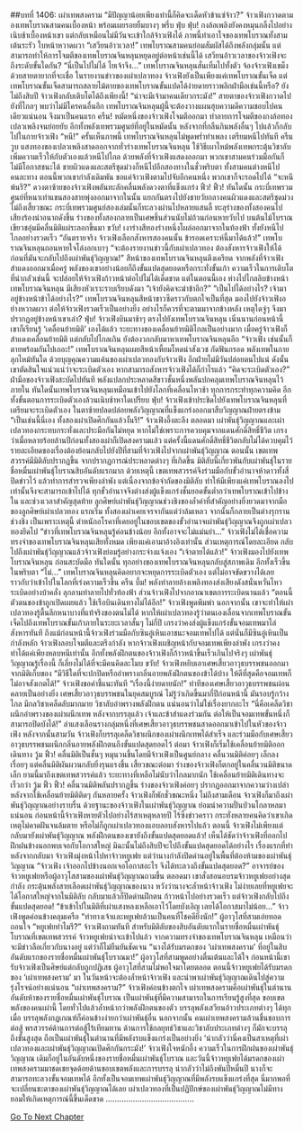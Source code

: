##บทที่ 1406: เผ่าเทพสงคราม
“มีปัญญาน้อยเพียงเท่านี้ก็คิดจะเด็ดหัวข้าแซ่จ้าว?”
จ้าวเฟิงกวาดตามองเทพโบราณสามคนเบื้องหน้า พร้อมเผยรอยยิ้มบางๆ
พรึ่บ ฟุ่บ ฟุ่บ!
กงล้อเพลิงยังคงหมุนกลิ้งไปอย่างเนิบช้าเบื้องหน้าเขา แต่กลับเหมือนไม่มีวันจะเข้าใกล้จ้าวเฟิงได้
ภาพนี้ทำเอาใจของเทพโบราณทั้งสามเต้นระรัว ใบหน้าหวาดผวา
“เสวียนอ้าวเวลา!”
เทพโบราณสามคนย่อมสัมผัสได้ถึงพลังกลุ่มนั้น
แต่สามารถทำให้การโจมตีของเทพโบราณจินหลุนหยุดอยู่ต่อหน้าเช่นนี้ได้ เสวียนอ้าวเวลาของจ้าวเฟิงจะถึงระดับขั้นใดกัน?
“นี่เป็นไปไม่ได้ ไยเจ้าจึง...”
เทพโบราณจินหลุนสั่นเทิ้มไปทั้งตัว จ้องจ้าวเฟิงเขม็งด้วยสายตายากที่จะเชื่อ
ในรายงานข่าวของเผ่าเปลวทอง จ้าวเฟิงยังเป็นเพียงแค่เทพโบราณขั้นเจ็ด
แต่เทพโบราณขั้นเจ็ดสามารถสลายไม้ตายของเทพโบราณขั้นแปดได้ง่ายดายราวพลิกฝ่ามือเช่นนี้หรือ?
ยังไม่ถึงสิบปี จ้าวเฟิงกลับเติบโตได้ถึงเพียงนี้!
“น่าจะมีเจ้ามาคนเดียวกระมัง!”
สายตาของจ้าวเฟิงกวาดไปยังที่ไกลๆ พบว่าไม่มีใครคนอื่นอีก
เทพโบราณจินหลุนผู้นี้จะต้องวางแผนฮุบความดีความชอบไปคนเดียวแน่นอน จึงมาเป็นคนแรก
ครืน!
หมัดหนึ่งของจ้าวเฟิงโจมตีออกมา ทำลายการโจมตีของกงล้อทองเปลวเพลิงจนย่อยยับ
อีกทั้งพลังเทพรวมศูนย์ที่อยู่ในหมัดนั้น หลังจากที่กลืนกินพลังอื่นๆ ไปแล้วก็กลับไปในกายจ้าวเฟิง
“หนี!”
ครั้นเห็นภาพนี้ เทพโบราณจินหลุนไม่พูดพร่ำทำเพลง เตรียมหนีไปทันที
ครืน วูบ
แสงทองของเปลวเพลิงสาดออกจากทั่วร่างเทพโบราณจินหลุน ใช้วิธีเผาไหม้พลังเทพกระตุ้นวิชาลับ เพิ่มความเร็วให้กับตัวเองแล้วหนีไปไกล
ด้วยพลังที่จ้าวเฟิงแสดงออกมา พวกเขาสามคนร่วมมือกันก็ไม่มีโอกาสชนะได้
ชายผิวแดงและสตรีชุดม่วงก็หนีไปอีกสองทางในชั่วพริบตา
ทั้งสามคนต่างหนีไปคนละทาง
ตอนนี้พวกเขากำลังเดิมพัน ขอแค่จ้าวเฟิงตามไปจับอีกคนหนึ่ง พวกเขาก็จะรอดไปได้
“จะหนีพ้นรึ?”
ดวงตาซ้ายของจ้าวเฟิงพลันทะลักคลื่นพลังดวงตาที่แข็งแกร่ง
ฟิ้ว! ฟิ้ว!
ทันใดนั้น กระบี่เทพรวมศูนย์ที่หนาเท่าแขนสองสายพุ่งออกมาจากในนั้น แยกกันตรงไปยังชายวัยกลางคนผิวแดงและสตรีชุดม่วง
ไม่ถึงเสี้ยวขณะ กระบี่เทพรวมศูนย์สองเล่มนั้นก็ทะลวงผ่านไปหลายแสนลี้ ทะลุร่างของทั้งสองคนไป
เสียงร้องน่าอนาถดังขึ้น ร่างของทั้งสองกลายเป็นเศษชิ้นส่วนนับไม่ถ้วนก่อนหายวับไป
บนต้นไม้โบราณเขียวชอุ่มมีคลื่นมิติแผ่ระลอกขึ้นมา
ขวับ!
เงาร่างสีทองร่างหนึ่งโผล่ออกมาจากในท้องฟ้า ทั้งยังหนีไปไกลอย่างรวดเร็ว
“อันตรายจริง จ้าวเฟิงเลือกสังหารสองคนนั้น ข้ารอดเคราะห์นี้มาได้แล้ว!”
เทพโบราณจินหลุนถอนหายใจโล่งอกเบาๆ
“จะต้องรายงานข่าวนี้กับเผ่าเปลวทอง ต้องสังหารจ้าวเฟิงให้ได้ก่อนที่มันจะกลับไปถึงเผ่าพันธุ์วิญญาณ!”
สีหน้าของเทพโบราณจินหลุนตึงเครียด
จากพลังที่จ้าวเฟิงสำแดงออกมาเมื่อครู่ พลังของเขาอย่างน้อยก็ถึงขั้นแปดสุดยอดหรือกระทั่งขั้นเก้า
ความเร็วในการเติบโตที่น่ากลัวเช่นนี้ จะปล่อยให้จ้าวเฟิงก้าวหน้าต่อไปไม่ได้เด็ดขาด
แต่ในตอนนี้เอง ห่างไปไกลลิบข้างหน้าเทพโบราณจินหลุน มีเสียงหัวเราะราบเรียบดังมา “เจ้ายังคิดจะฆ่าข้าอีก?”
“เป็นไปได้อย่างไร? เจ้ามาอยู่ข้างหน้าข้าได้อย่างไร?”
เทพโบราณจินหลุนสีหน้าขาวซีดราวกับตกใจเป็นที่สุด มองไปยังจ้าวเฟิงอย่างหวาดผวา
ต่อให้จ้าวเฟิงรวดเร็วเป็นอย่างยิ่ง อย่างไรก็ควรที่จะตามมาจากข้างหลัง เหตุใดจู่ๆ จึงมาปรากฏอยู่ข้างหน้าเขาเล่า?
ฟุ่บ!
จ้าวเฟิงบินมาช้าๆ ตรงไปยังเทพโบราณจินหลุน
เนิ่นนานก่อนหน้านี้ เขาก็เรียนรู้ ‘เคลื่อนย้ายมิติ’ เองได้แล้ว
ระยะทางของเคลื่อนย้ายมิติไกลเป็นอย่างมาก เมื่อครู่จ้าวเฟิงก็สำแดงเคลื่อนย้ายมิติ แต่กลับไปไกลเกิน ยังต้องวกกลับมาหาเทพโบราณจินหลุนอีก
“จ้าวเฟิง เช่นนั้นก็ตายพร้อมกันไปเถอะ!”
เทพโบราณจินหลุนเผยสีหน้าเหี้ยมโหดน่าสังเวช กัดฟันกรอด พลังเทพในกายลุกไหม้ทันใด
ด้วยบุญคุณความแค้นของเผ่าเปลวทองกับจ้าวเฟิง อีกฝ่ายไม่มีวันปล่อยตนไปแน่ ดังนั้นเขาตัดสินใจแน่วแน่ว่าจะระเบิดตัวเอง หากสามารถสังหารจ้าวเฟิงได้ก็กำไรแล้ว
“คิดจะระเบิดตัวเอง?”
ฝ่ามือของจ้าวเฟิงสะบัดไปทันที
พลังแปลกประหลาดสีขาวชั้นหนึ่งพลันปกคลุมเทพโบราณจินหลุนไว้ภายใน
ทันใดนั้นเทพโบราณจินหลุนเหมือนเข้าไปยังโลกที่เคลื่อนไหวช้า ทุกการกระทำทุกความคิด อีกทั้งขั้นตอนการระเบิดตัวเองล้วนเนิบช้าหาใดเปรียบ
ฟุ่บ!
จ้าวเฟิงเข้าประชิดไปยังเทพโบราณจินหลุนที่เตรียมจะระเบิดตัวเอง ในตาซ้ายปลดปล่อยพลังวิญญาณที่แข็งแกร่งออกมาสืบวิญญาณฝ่ายตรงข้าม
“เป็นเช่นนี้นี่เอง ทั้งสองเผ่าเปิดศึกกันแล้วงั้นรึ!”
จ้าวเฟิงอึ้งตะลึง
ตลอดมา เผ่าพันธุ์วิญญาณและเผ่าเปลวทองกระทบกระทั่งและประมือกันไม่หยุด หากไม่ใช่เพราะการควบคุมจากแดนศักดิ์สิทธิ์ชีวิต เกรงว่าเมื่อหลายร้อยล้านปีก่อนทั้งสองเผ่าก็เปิดสงครามแล้ว
แต่ครั้งนี้แดนศักดิ์สิทธิ์ชีวิตกลับไม่ได้ควบคุมไว้
รายละเอียดของเรื่องต้องย้อนกลับไปยังปีที่สามที่จ้าวเฟิงไปจากเผ่าพันธุ์วิญญาณ
ตอนนั้น เขตเทพสวรรค์มีมิติลับปรากฏขึ้น จากปรากฏการณ์ประหลาดต่างๆ ที่เกิดขึ้น มิติลับนี้เกี่ยวพันกับเผ่าพันธุ์ในรายชื่อหมื่นเผ่าพันธุ์โบราณสิบอันดับแรกมาก
ด้วยเหตุนี้ เขตเทพสวรรค์จึงร่วมมือกับขั้วอำนาจห้าดาวทั้งสี่ปิดข่าวไว้ แล้วทำการสำรวจเพียงลำพัง
แต่เนื่องจากข้อจำกัดของมิติลับ ทำให้มีเพียงแค่เทพโบราณลงไปเท่านั้นจึงจะสามารถเข้าไปได้ ทุกขั้วอำนาจจึงต่างส่งผู้แข็งแกร่งชั้นยอดขั้นต่ำกว่าเทพโบราณเข้าไปข้างใน
และช่วงเวลาสำคัญสุดท้าย ลูกศิษย์เผ่าพันธุ์วิญญาณช่วงชิงของล้ำค่าที่สำคัญอย่างยิ่งยวดมาจากมือของลูกศิษย์เผ่าเปลวทอง
แรกเริ่ม ทั้งสองเผ่าเคยเจรจากันแต่ว่าล้มเหลว
จากนั้นก็กลายเป็นต่างรุกรานช่วงชิง
เป็นเพราะเหตุนี้ ตำหนักอโรคาที่เคยอยู่ในขอบเขตของขั้วอำนาจเผ่าพันธุ์วิญญาณจึงถูกเผ่าเปลวทองยึดไป
“ข่าวที่เทพโบราณจินหลุนรู้ค่อนข้างน้อย อีกทั้งอาจจะไม่แม่นยำ...”
จ้าวเฟิงไม่ได้เชื่อความทรงจำของเทพโบราณจินหลุนเสียทั้งหมด เพียงแค่เอามาอ้างอิงเท่านั้น
ส่วนเหตุการณ์โดยละเอียด กลับไปถึงเผ่าพันธุ์วิญญาณแล้วจ้าวเฟิงย่อมรู้อย่างกระจ่างแจ้งเอง
“เจ้าตายได้แล้ว!”
จ้าวเฟิงมองไปยังเทพโบราณจินหลุน ก่อนสะบัดมือ
ทันใดนั้น ทุกอย่างของเทพโบราณจินหลุนกลับสู่สภาพเดิม อีกทั้งเร็วขึ้นในพริบตา
“ไม่...”
เทพโบราณจินหลุนคิดอยากจะหยุดการระเบิดตัวเอง แต่ไม่อาจขัดขวางได้เลย ราวกับว่าเข้าไปในโลกที่เร่งความเร็วขึ้น
ครืน บึ้ม!
พลังทำลายล้างเพลิงทองส่งเสียงดังสนั่นหวั่นไหว ระเบิดอย่างบ้าคลั่ง ลุกลามทำลายไปทั่วท้องฟ้า
ส่วนจ้าวเฟิงไปจากอาณาเขตการระเบิดนานแล้ว
“ตอนนี้ตัวตนของข้าถูกเปิดเผยแล้ว ใช้เรือบินเดินทางไม่ได้อีก!”
จ้าวเฟิงพูดพึมพำ
นอกจากนั้น เขาจะทำให้เผ่าเปลวทองรู้ตื้นลึกหนาบางที่แท้จริงของตนไม่ได้
หากให้เผ่าเปลวทองรู้ว่าตนเองเลื่อนจากเทพโบราณขั้นเจ็ดไปถึงเทพโบราณขั้นเก้าภายในระยะเวลาสั้นๆ ไม่กี่ปี เกรงว่าคงส่งผู้แข็งแกร่งขั้นจอมเทพมาไล่สังหารทันที
ถึงแม้ก่อนหน้านี้จ้าวเฟิงร่วมมือกับซินอู๋เหินเอาชนะจอมเทพไปได้
แต่นั่นก็มีซินอู๋เหินเป็นกำลังหลัก จ้าวเฟิงลอบโจมตีและตรึงกำลัง หากจ้าวเฟิงเผชิญหน้ากับจอมเทพเพียงลำพัง เกรงว่าคงทำได้แค่เพียงหลบหนีเท่านั้น
อีกทั้งพลังฝึกตนของจ้าวเฟิงก็ก้าวหน้าขึ้นเร็วเกินไปจริงๆ เผ่าพันธุ์วิญญาณรู้เรื่องนี้ ก็เลี่ยงไม่ได้ที่จะมีคนคิดละโมบ
ขวับ!
จ้าวเฟิงหยิบเอาเศษเสี้ยวอาวุธบรรพชนออกมาจากมิติเก็บของ
“มีวิธีใดที่จะปกปิดหรืออำพรางกลิ่นอายพลังฝึกตนของข้าได้บ้าง ให้ดีที่สุดคือจอมเทพก็ไม่อาจสังเกตได้!”
จ้าวเฟิงขอคำชี้แนะทันที
“เรื่องนี้ง่ายดายนัก!”
ท่าทีของเศษเสี้ยวอาวุธบรรพชนผ่อนคลายเป็นอย่างยิ่ง
เศษเสี้ยวอาวุธบรรพชนในยุคสมบูรณ์ ไม่รู้ว่าเกิดขึ้นมากี่ปีก่อนหน้านี้ มันรอบรู้กว้างไกล มีกลวิชาเคล็ดลับมากมาย วิชาลับอำพรางพลังฝึกตน แน่นอนว่าไม่ใช่เรื่องยากอะไร
“นี่คือเคล็ดวิชาผนึกอำพรางของเผ่าผนึกเทพ หลังจากบรรลุแล้ว เจ้าและข้าสำแดงร่วมกัน ต่อให้เป็นจอมเทพขั้นหนึ่งก็สามารถปิดบังได้!”
ลำแสงเลือนรางกลุ่มหนึ่งที่เศษเสี้ยวอาวุธบรรพชนสาดออกมาเข้าไปในหัวของจ้าวเฟิง
หลังจากนั้นสามวัน จ้าวเฟิงก็บรรลุเคล็ดวิชาผนึกของเผ่าผนึกเทพได้สำเร็จ และร่วมมือกับเศษเสี้ยวอาวุธบรรพชนผนึกกลิ่นอายพลังฝึกตนถึงขั้นแปดสุดยอดไว้
ต่อมา จ้าวเฟิงก็เริ่มใช้เคลื่อนย้ายมิติออกเดินทาง
วู้ม ฟิ้ว!
คลื่นมิติเป็นชั้นๆ หมุนวนขึ้นโดยมีจ้าวเฟิงเป็นศูนย์กลาง
คลื่นวนมิติค่อยๆ เล็กลงเรื่อยๆ แต่คลื่นมิติผันผวนกลับยิ่งรุนแรงขึ้น
เสี้ยวขณะต่อมา ร่างของจ้าวเฟิงก็ตกอยู่ในคลื่นวนมิติขนาดเล็ก
ยามนี้มาถึงเขตเทพสวรรค์แล้ว ระยะทางที่เหลือไม่นับว่าไกลมากนัก ใช้เคลื่อนย้ายมิติเดินทางจะเร็วกว่า
วู้ม ฟิ้ว ฟิ้ว!
คลื่นวนมิติพลันปรากฏขึ้น ร่างของจ้าวเฟิงค่อยๆ ปรากฏออกมาจากความว่างเปล่า
หลังจากใช้เคลื่อนย้ายมิติติดๆ กันหลายครั้ง จ้าวเฟิงก็พักชั่วขณะหนึ่ง
ไม่ถึงสามเดือน จ้าวเฟิงก็มาถึงเผ่าพันธุ์วิญญาณอย่างราบรื่น
ด้วยฐานะของจ้าวเฟิงในเผ่าพันธุ์วิญญาณ ย่อมนำความปั่นป่วนโกลาหลมาแน่นอน
ก่อนหน้านี้จ้าวเฟิงหายตัวไปอย่างไร้สาเหตุหลายปี ไร้ซึ่งข่าวคราว กระทั่งหลายคนคิดว่าเขาเกิดเหตุไม่คาดฝันจนล้มตาย หรือไม่ก็ถูกเผ่าเปลวทองแอบลอบสังหารไปแล้ว
ตอนนี้ จ้าวเฟิงไม่เพียงแต่กลับมายังเผ่าพันธุ์วิญญาณ พลังฝึกตนของเขายังถึงขั้นแปดสุดยอดแล้ว!
เห็นได้ชัดว่าจ้าวเฟิงที่ออกไปฝึกฝนข้างนอกพบเจอกับโอกาสใหญ่ มิฉะนั้นไม่ถึงสิบปีจะไปถึงขั้นแปดสุดยอดได้อย่างไร
เรื่องแรกที่ทำหลังจากกลับมา จ้าวเฟิงมุ่งหน้าไปหาจ้าวหยูเฟย
แต่ว่านางกำลังปิดด่านอยู่ในพื้นที่ต้องห้ามของเผ่าพันธุ์วิญญาณ
“จ้าวเฟิง เจ้าออกไปข้างนอกเจอโอกาสอะไร จึงได้ทะลวงถึงขั้นแปดสุดยอด?”
อาจารย์ของจ้าวหยูเฟยหรือผู้อาวุโสสามของเผ่าพันธุ์วิญญาณถามขึ้น
ตลอดมา เขาสั่งสอนอบรมจ้าวหยูเฟยอย่างสุดกำลัง กระตุ้นพลังสายเลือดเผ่าพันธุ์วิญญาณของนาง หวังว่านางจะล้ำหน้าจ้าวเฟิง
ไม่ง่ายเลยที่หยูเฟยจะได้โอกาสใหญ่จากในมิติลับ กลับมาแล้วก็ปิดด่านฝึกตน ก้าวหน้าไปอย่างรวดเร็ว
แต่จ้าวเฟิงกลับไปถึงขั้นแปดสุดยอด!
“ข้าเข้าไปในมิติที่เผ่าแสงหลงเหลือเอาไว้โดยบังเอิญ เลยได้โอกาสมาไม่น้อย...”
จ้าวเฟิงพูดค่อนข้างคลุมเครือ
“ท่าทางเจ้าและหยูเฟยล้วนเป็นคนที่โชคดียิ่งนัก!”
ผู้อาวุโสที่สามเอ่ยทอดถอนใจ
“หยูเฟยทำไมรึ?”
จ้าวเฟิงถามทันที
สำหรับมิติลับของสิบอันดับแรกในรายชื่อหมื่นเผ่าพันธุ์โบราณที่เขตเทพสวรรค์ จ้าวหยูเฟยน่าจะเข้าไปแล้ว
จากความทรงจำของเทพโบราณจินหลุน เหมือนว่าจะมีข่าวลือเกี่ยวกับนางอยู่ แต่ว่าก็ไม่ยืนยันชัดเจน
“นางได้รับมรดกของ ‘เผ่าเทพสงคราม’ ที่อยู่ในสิบอันดับแรกของรายชื่อหมื่นเผ่าพันธุ์โบราณมา!”
ผู้อาวุโสที่สามพูดอย่างตื่นเต้นและได้ใจ
ก่อนหน้านี้เขารับจ้าวเฟิงเป็นศิษย์แต่กลับถูกปฏิเสธ ผู้อาวุโสที่สามไม่พอใจมาโดยตลอด ตอนนี้จ้าวหยูเฟยได้รับมรดกของ ‘เผ่าเทพสงคราม’ มา ในวันหน้าจะต้องล้ำหน้าจ้าวเฟิง และนำพาเผ่าพันธุ์วิญญาณเดินไปสู่ความรุ่งโรจน์อย่างแน่นอน
“เผ่าเทพสงคราม?”
จ้าวเฟิงค่อนข้างตกใจ
เผ่าเทพสงครามคือเผ่าพันธุ์ในตำนานอันดับห้าของรายชื่อหมื่นเผ่าพันธุ์โบราณ เป็นเผ่าพันธุ์ที่มีความสามารถในการเรียนรู้สูงที่สุด
ขอบเขตพลังของคนเผ่านี้ โดยทั่วไปแล้วล้ำหน้ากว่าพลังฝึกตนของตัว บรรลุพลังเสวียนอ้าวประเภทต่างๆ ได้ทุกเมื่อ บรรลุพลังกฎเกณฑ์ก็ค่อนข้างง่ายกว่าเผ่าพันธุ์อื่น
นอกจากนั้น คนเผ่าเทพสงครามล้วนชื่นชอบการต่อสู้ พรสวรรค์ด้านการต่อสู้ไร้เทียมทาน ด้านการใช้กลยุทธ์วิชาและวิชาลับประเภทต่างๆ ก็มักจะบรรลุถึงขั้นสูงสุด ถือเป็นเผ่าพันธุ์ในตำนานที่มีพลังรบแข็งแกร่งเป็นอย่างยิ่ง
‘น่ากลัวว่านี่คงเป็นสาเหตุที่เผ่าเปลวทองและเผ่าพันธุ์วิญญาณเปิดศึกกันกระมัง!’
จ้าวเฟิงใจหนักอึ้ง
ความเร็วในการฝึกฝนของเผ่าพันธุ์วิญญาณ เดิมก็อยู่ในอันดับหนึ่งของรายชื่อหมื่นเผ่าพันธุ์โบราณ และวันนี้จ้าวหยูเฟยได้มรดกของเผ่าเทพสงครามมาชดเชยจุดด้อยด้านขอบเขตพลังและการบรรลุ
น่ากลัวว่าไม่ถึงพันปีหมื่นปี นางก็จะสามารถทะลวงขั้นจอมเทพได้ อีกทั้งเป็นจอมเทพเผ่าพันธุ์วิญญาณที่มีพลังรบแข็งแกร่งที่สุด นี่มากพอที่จะเปลี่ยนชะตาของเผ่าพันธุ์วิญญาณได้เลย
เผ่าเปลวทองที่เป็นปฏิปักษ์ของเผ่าพันธุ์วิญญาณไม่มีทางยอมให้เกิดเหตุการณ์นี้ขึ้นเด็ดขาด
…………………………………


[Go To Next Chapter]( ./263.md)
